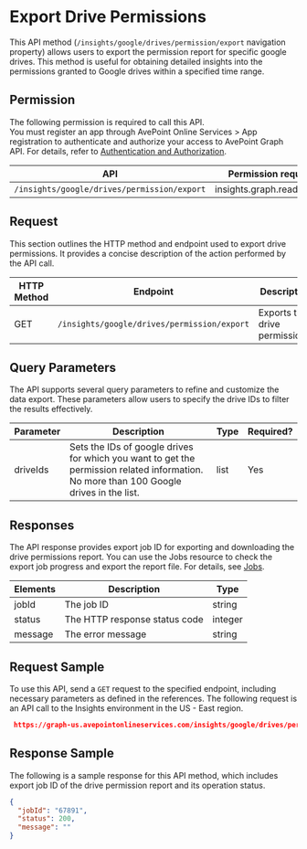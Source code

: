 # Export Drive Permissions

This API method (`/insights/google/drives/permission/export` navigation property) allows users to export the permission report for specific google drives. This method is useful for obtaining detailed insights into the permissions granted to Google drives within a specified time range.

## Permission

The following permission is required to call this API.  
You must register an app through AvePoint Online Services > App registration to authenticate and authorize your access to AvePoint Graph API. For details, refer to [Authentication and Authorization](https://learn.avepoint.com/docs/Use-AvePoint-Graph-API.html#authentication-and-authorization).

| API     | Permission required | 
|-------------------|---------------|
| `/insights/google/drives/permission/export` | insights.graph.readwrite.all |

## Request

This section outlines the HTTP method and endpoint used to export drive permissions. It provides a concise description of the action performed by the API call. 

| HTTP Method | Endpoint | Description |
| --- | --- | --- |
| GET | `/insights/google/drives/permission/export` | Exports the drive permissions. |


## Query Parameters

The API supports several query parameters to refine and customize the data export. These parameters allow users to specify the drive IDs to filter the results effectively.

| Parameter | Description | Type    | Required? |
|-----------|-------------|---------|-----------|
| driveIds  | Sets the IDs of google drives for which you want to get the permission related information. No more than 100 Google drives in the list. | list   | Yes       |


## Responses

The API response provides export job ID for exporting and downloading the drive permissions report. You can use the Jobs resource to check the export job progress and export the report file. For details, see [Jobs](../exportJobs/exportJobFile.md).

| Elements  | Description | Type    |
|-----------|-------------|---------|
|jobId	 | The job ID	| string |
|status |	The HTTP response status code |	integer|
|message |	The error message |	string|



## Request Sample

To use this API, send a `GET` request to the specified endpoint, including necessary parameters as defined in the references. The following request is an API call to the Insights environment in the US - East region.

```json
 https://graph-us.avepointonlineservices.com/insights/google/drives/permission/export?driveIds=0AG****TS_s2E***PVA&driveIds=insightsdev*****@avepoint***.com
```

## Response Sample

The following is a sample response for this API method, which includes export job ID of the drive permission report and its operation status. 

```json
{
  "jobId": "67891",
  "status": 200,
  "message": ""
}